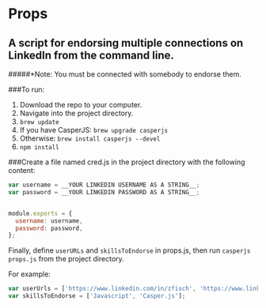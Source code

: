 # Props
## A script for endorsing multiple connections on LinkedIn from the command line.

#####*Note: You must be connected with somebody to endorse them.

###To run:

1. Download the repo to your computer.
2. Navigate into the project directory.
3. `brew update`
4. If you have CasperJS: `brew upgrade casperjs`
5. Otherwise: `brew install casperjs --devel`
6. `npm install`

###Create a file named cred.js in the project directory with the following content:

```javascript
var username = __YOUR LINKEDIN USERNAME AS A STRING__;
var password = __YOUR LINKEDIN PASSWORD AS A STRING__;


module.exports = {
  username: username,
  password: password,
};
```

Finally, define `userURLs` and `skillsToEndorse` in props.js, then run `casperjs props.js` from the project directory.

For example:

```javascript
var userUrls = ['https://www.linkedin.com/in/zfisch', 'https://www.linkedin.com/in/frankbowers'];
var skillsToEndorse = ['Javascript', 'Casper.js'];
```
